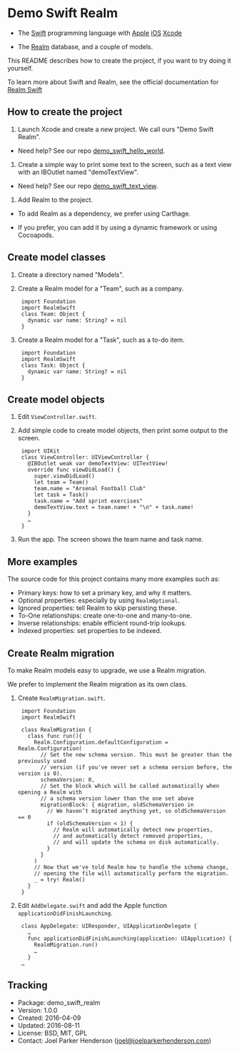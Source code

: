 # Demo Swift Realm

 * The [Swift](http://swift.org) programming language with
   [Apple](http://apple.com)
   [iOS](http://www.apple.com/ios/)
   [Xcode](https://developer.apple.com/xcode/)

 * The [Realm](http://realm.io) database, and a couple of models.

This README describes how to create the project, if you want to try doing it yourself.

To learn more about Swift and Realm, see the official documentation for [Realm Swift](https://realm.io/docs/swift/latest/)

## How to create the project

1. Launch Xcode and create a new project. We call ours "Demo Swift Realm". 

  * Need help? See our repo [demo_swift_hello_world](https://github.com/joelparkerhenderson/demo_swift_hello_world).


1. Create a simple way to print some text to the screen, such as a text view with an IBOutlet named "demoTextView". 

  * Need help? See our repo [demo_swift_text_view](https://github.com/joelparkerhenderson/demo_swift_text_view).
   
1. Add Realm to the project. 

  * To add Realm as a dependency, we prefer using Carthage. 

  * If you prefer, you can add it by using a dynamic framework or using Cocoapods.

## Create model classes

1. Create a directory named "Models".

1. Create a Realm model for a "Team", such as a company.

        import Foundation
        import RealmSwift
        class Team: Object {
          dynamic var name: String? = nil  
        }

1. Create a Realm model for a "Task", such as a to-do item.

        import Foundation
        import RealmSwift
        class Task: Object {
          dynamic var name: String? = nil  
        }

## Create model objects

1. Edit `ViewController.swift`. 

1. Add simple code to create model objects, then print some output to the screen.

		import UIKit
		class ViewController: UIViewController {
		  @IBOutlet weak var demoTextView: UITextView!
		  override func viewDidLoad() {
		    super.viewDidLoad()
		    let team = Team()
		    team.name = "Arsenal Football Club"
		    let task = Task()
		    task.name = "Add sprint exercises"
		    demoTextView.text = team.name! + "\n" + task.name!
		  }
		  …
		}  
 
1. Run the app. The screen shows the team name and task name.

## More examples 

The source code for this project contains many more examples such as:

  * Primary keys: how to set a primary key, and why it matters.
  * Optional properties: especially by using `RealmOptional`.
  * Ignored properties: tell Realm to skip persisting these.
  * To-One relationships: create one-to-one and many-to-one.
  * Inverse relationships: enable efficient round-trip lookups.
  * Indexed properties: set properties to be indexed.
   
   
## Create Realm migration

To make Realm models easy to upgrade, we use a Realm migration. 

We prefer to implement the Realm migration as its own class.

1. Create `RealmMigration.swift`.

		import Foundation
		import RealmSwift	
		 
        class RealmMigration {
          class func run(){
	        Realm.Configuration.defaultConfiguration = Realm.Configuration(
	          // Set the new schema version. This must be greater than the previously used
	          // version (if you've never set a schema version before, the version is 0).
	          schemaVersion: 0,
	          // Set the block which will be called automatically when opening a Realm with
  	          // a schema version lower than the one set above
 	          migrationBlock: { migration, oldSchemaVersion in
	            // We haven’t migrated anything yet, so oldSchemaVersion == 0
	            if (oldSchemaVersion < 1) {
	              // Realm will automatically detect new properties,
	              // and automatically detect removed properties,
	              // and will update the schema on disk automatically.
	            }
	          }
	        )	    
	        // Now that we've told Realm how to handle the schema change,
	        // opening the file will automatically perform the migration.
	        _ = try! Realm()
	      }
   	    }

1. Edit `AddDelegate.swift` and add the Apple function `applicationDidFinishLaunching`.

        class AppDelegate: UIResponder, UIApplicationDelegate {
          …
          func applicationDidFinishLaunching(application: UIApplication) {
            RealmMigration.run()
            …
          }
        …

  
## Tracking

* Package: demo_swift_realm
* Version: 1.0.0
* Created: 2016-04-09
* Updated: 2016-08-11
* License: BSD, MIT, GPL
* Contact: Joel Parker Henderson (joel@joelparkerhenderson.com)

